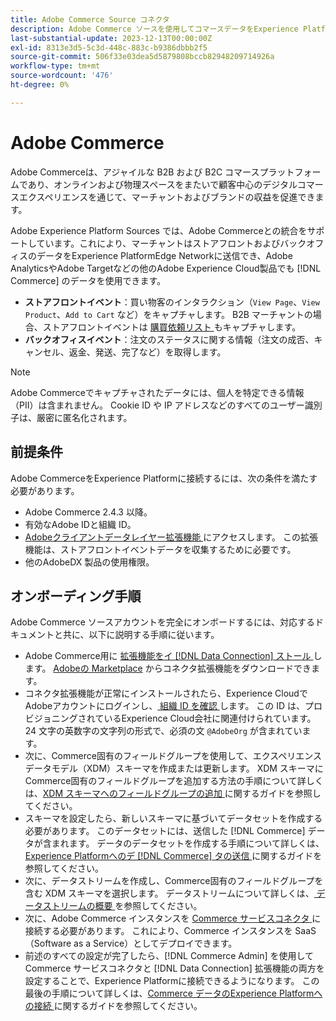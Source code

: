 ```yaml
---
title: Adobe Commerce Source コネクタ
description: Adobe Commerce ソースを使用してコマースデータをExperience Platformに取り込む方法を説明します。
last-substantial-update: 2023-12-13T00:00:00Z
exl-id: 8313e3d5-5c3d-448c-883c-b9386dbbb2f5
source-git-commit: 506f33e03dea5d5879808bccb82948209714926a
workflow-type: tm+mt
source-wordcount: '476'
ht-degree: 0%

---
```


# Adobe Commerce

Adobe Commerceは、アジャイルな B2B および B2C コマースプラットフォームであり、オンラインおよび物理スペースをまたいで顧客中心のデジタルコマースエクスペリエンスを通じて、マーチャントおよびブランドの収益を促進できます。

Adobe Experience Platform Sources では、Adobe Commerceとの統合をサポートしています。これにより、マーチャントはストアフロントおよびバックオフィスのデータをExperience PlatformEdge Networkに送信でき、Adobe AnalyticsやAdobe Targetなどの他のAdobe Experience Cloud製品でも [!DNL Commerce] のデータを使用できます。

* **ストアフロントイベント**：買い物客のインタラクション（`View Page`、`View Product`、`Add to Cart` など）をキャプチャします。 B2B マーチャントの場合、ストアフロントイベントは [ 購買依頼リスト ](<https://experienceleague.adobe.com/docs/commerce-admin/b2b/requisition-lists/requisition-lists.html>) もキャプチャします。
* **バックオフィスイベント**：注文のステータスに関する情報（注文の成否、キャンセル、返金、発送、完了など）を取得します。

>[!NOTE]
>
>Adobe Commerceでキャプチャされたデータには、個人を特定できる情報（PII）は含まれません。 Cookie ID や IP アドレスなどのすべてのユーザー識別子は、厳密に匿名化されます。

## 前提条件

Adobe CommerceをExperience Platformに接続するには、次の条件を満たす必要があります。

* Adobe Commerce 2.4.3 以降。
* 有効なAdobe IDと組織 ID。
* [Adobeクライアントデータレイヤー拡張機能 ](../../../tags/extensions/client/client-data-layer/overview.md) にアクセスします。 この拡張機能は、ストアフロントイベントデータを収集するために必要です。
* 他のAdobeDX 製品の使用権限。

## オンボーディング手順

Adobe Commerce ソースアカウントを完全にオンボードするには、対応するドキュメントと共に、以下に説明する手順に従います。

* Adobe Commerce用に [ 拡張機能をイ  [!DNL Data Connection]  ストール ](https://experienceleague.adobe.com/docs/commerce-merchant-services/data-connection/fundamentals/install.html) します。 [Adobeの Marketplace](https://commercemarketplace.adobe.com/magento-experience-platform-connector.html) からコネクタ拡張機能をダウンロードできます。
* コネクタ拡張機能が正常にインストールされたら、Experience CloudでAdobeアカウントにログインし、[ 組織 ID を確認 ](https://experienceleague.adobe.com/docs/core-services/interface/administration/organizations.html#concept_EA8AEE5B02CF46ACBDAD6A8508646255) します。 この ID は、プロビジョニングされているExperience Cloud会社に関連付けられています。 24 文字の英数字の文字列の形式で、必須の文 `@AdobeOrg` が含まれています。
* 次に、Commerce固有のフィールドグループを使用して、エクスペリエンスデータモデル（XDM）スキーマを作成または更新します。 XDM スキーマにCommerce固有のフィールドグループを追加する方法の手順について詳しくは、[XDM スキーマへのフィールドグループの追加 ](https://experienceleague.adobe.com/docs/commerce-merchant-services/data-connection/fundamentals/update-xdm.html) に関するガイドを参照してください。
* スキーマを設定したら、新しいスキーマに基づいてデータセットを作成する必要があります。 このデータセットには、送信した [!DNL Commerce] データが含まれます。 データのデータセットを作成する手順について詳しくは、[Experience Platformへのデ [!DNL Commerce] タの送信 ](https://experienceleague.adobe.com/docs/platform-learn/implement-mobile-sdk/experience-cloud/platform.html#create-a-dataset) に関するガイドを参照してください。
* 次に、データストリームを作成し、Commerce固有のフィールドグループを含む XDM スキーマを選択します。 データストリームについて詳しくは、[ データストリームの概要 ](https://experienceleague.adobe.com/docs/experience-platform/datastreams/overview.html?lang=ja) を参照してください。
* 次に、Adobe Commerce インスタンスを [Commerce サービスコネクタ ](https://experienceleague.adobe.com/docs/commerce-merchant-services/user-guides/integration-services/saas.html) に接続する必要があります。 これにより、Commerce インスタンスを SaaS （Software as a Service）としてデプロイできます。
* 前述のすべての設定が完了したら、[!DNL Commerce Admin] を使用してCommerce サービスコネクタと [!DNL Data Connection] 拡張機能の両方を設定することで、Experience Platformに接続できるようになります。 この最後の手順について詳しくは、[Commerce データのExperience Platformへの接続 ](https://experienceleague.adobe.com/docs/commerce-merchant-services/data-connection/fundamentals/connect-data.html) に関するガイドを参照してください。
